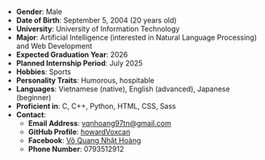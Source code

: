 - **Gender**: Male
- **Date of Birth**: September 5, 2004 (20 years old)
- **University**: University of Information Technology
- **Major**: Artificial Intelligence (interested in Natural Language Processing) and Web Development
- **Expected Graduation Year**: 2026
- **Planned Internship Period**: July 2025
- **Hobbies**: Sports
- **Personality Traits**: Humorous, hospitable
- **Languages**: Vietnamese (native), English (advanced), Japanese (beginner)
- **Proficient in**: C, C++, Python, HTML, CSS, Sass
- **Contact**:
    - **Email Address**: [vqnhoang97tn@gmail.com](mailto:vqnhoang97tn@gmail.com)
    - **GitHub Profile**: [howardVoxcan](https://github.com/howardVoxcan)
    - **Facebook**: [Võ Quang Nhật Hoàng](https://www.facebook.com/quangnhathoang.vo.3/)
    - **Phone Number**: 0793512912
